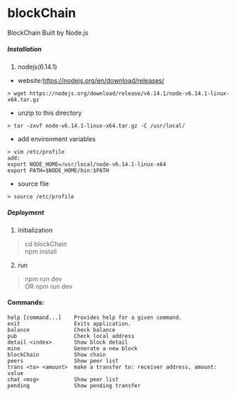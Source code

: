 # blockChain
BlockChain Built by Node.js

##### Installation
1. nodejs(6.14.1)
* website:https://nodejs.org/en/download/releases/
```
> wget https://nodejs.org/download/release/v6.14.1/node-v6.14.1-linux-x64.tar.gz
```
* unzip to this directory
```
> tar -zxvf node-v6.14.1-linux-x64.tar.gz -C /usr/local/
```
* add environment variables
```
> vim /etc/profile
add:
export NODE_HOME=/usr/local/node-v6.14.1-linux-x64
export PATH=$NODE_HOME/bin:$PATH
```
* source file
```
> source /etc/profile
```

##### Deployment
1. initialization  
> cd blockChain  
> npm install

2. run    
> npm run dev   
OR
> npm run dev <port>

####   Commands:

    help [command...]    Provides help for a given command.
    exit                 Exits application.
    balance              Check balance
    pub                  Check local address
    detail <index>       Show block detail
    mine                 Generate a new block
    blockChain           Show chain
    peers                Show peer list
    trans <to> <amount>  make a transfer to: receiver address, amount: value
    chat <msg>           Show peer list
    pending              Show pending transfer